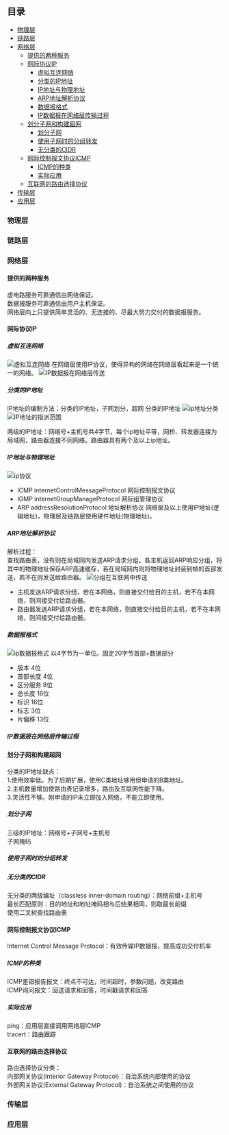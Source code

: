 ## 目录

- [物理层](#物理层)
- [链路层](#链路层)
- [网络层](#网络层)
    - [提供的两种服务](#提供的两种服务)
    - [网际协议IP](#网际协议IP)
        - [虚拟互连网络](#虚拟互连网络)
        - [分类的IP地址](#分类的IP地址)
        - [IP地址与物理地址](#IP地址与物理地址)
        - [ARP地址解析协议](#ARP地址解析协议)
        - [数据报格式](#数据报格式)
        - [IP数据报在网络层传输过程](#IP数据报在网络层传输过程)
    - [划分子网和构建超网](#划分子网和构建超网)
        - [划分子网](#划分子网)
        - [使用子网时的分组转发](#使用子网时的分组转发)
        - [无分类的CIDR](#无分类的CIDR)
    - [网际控制报文协议ICMP](#网际控制报文协议ICMP)
        - [ICMP的种类](#ICMP的种类)
        - [实际应用](#实际应用)
    - [互联网的路由选择协议](#互联网的路由选择协议)
- [传输层](#传输层)
- [应用层](#应用层)


### 物理层

### 链路层

### 网络层

#### 提供的两种服务

虚电路服务可靠通信由网络保证。  
数据报服务可靠通信由用户主机保证。  
网络层向上只提供简单灵活的、无连接的、尽最大努力交付的数据报服务。

#### 网际协议IP

##### 虚拟互连网络

![虚拟互连网络](../picture/network/虚拟互连网络.jpg)
在网络层使用IP协议，使得异构的网络在网络层看起来是一个统一的网络。
![IP数据报在网络层传送](../picture/network/IP数据报在网络层传送.jpg)

##### 分类的IP地址

IP地址的编制方法：分类的IP地址，子网划分，超网
分类的IP地址
![ip地址分类](../picture/network/ip地址分类.jpg) 
![IP地址的指派范围](../picture/network/IP地址的指派范围.png) 

两级的IP地址：网络号+主机号共4字节，每个ip地址平等，网桥、转发器连接为局域网，路由器连接不同网络。路由器具有两个及以上ip地址。

##### IP地址与物理地址

![ip协议](../picture/network/ip协议.gif)
* ICMP internetControlMessageProtocol 网际控制报文协议
* IGMP internetGroupManageProtocol 网际组管理协议
* ARP addressResolutionProtocol 地址解析协议
网络层及以上使用IP地址(逻辑地址)，物理层及链路层使用硬件地址(物理地址)。

##### ARP地址解析协议

解析过程：  
查找路由表，没有则在局域网内发送ARP请求分组，各主机返回ARP响应分组，将其中的物理地址保存ARP高速缓存，若在局域网内则将物理地址封装到帧的首部发送，若不在则发送给路由器。
![分组在互联网中传送](../picture/network/分组在互联网中传送.jpg)
* 主机发送ARP请求分组，若在本网络，则直接交付给目的主机，若不在本网络，则间接交付给路由器。
* 路由器发送ARP请求分组，若在本网络，则直接交付给目的主机，若不在本网络，则间接交付给路由器。

##### 数据报格式

![ip数据报格式](../picture/network/ip数据报格式.jpg)
以4字节为一单位。固定20字节首部+数据部分  
* 版本 4位
* 首部长度 4位
* 区分服务 8位
* 总长度 16位
* 标识 16位
* 标志 3位
* 片偏移 13位

##### IP数据报在网络层传输过程



#### 划分子网和构建超网

分类的IP地址缺点：  
1.使用效率低。为了后期扩展，使用C类地址够用但申请的B类地址。  
2.主机数量增加使路由表记录增多，路由及互联网性能下降。  
3.灵活性不够。刚申请的IP未立即加入网络，不能立即使用。

##### 划分子网

三级的IP地址：网络号+子网号+主机号  
子网掩码

##### 使用子网时的分组转发

##### 无分类的CIDR

无分类的两级编址（classless inner-domain routing）：网络前缀+主机号  
最长匹配原则：目的地址和地址掩码相与后结果相同，则取最长前缀  
使用二叉树查找路由表

#### 网际控制报文协议ICMP

Internet Control Message Protocol：有效传输IP数据报，提高成功交付机率

##### ICMP的种类

ICMP差错报告报文：终点不可达，时间超时，参数问题，改变路由  
ICMP询问报文：回送请求和回答，时间戳请求和回答

##### 实际应用

ping：应用层直接调用网络层ICMP  
tracert：路由跟踪

#### 互联网的路由选择协议

路由选择协议分类：  
内部网关协议(Interior Gateway Protocol)：自治系统内部使用的协议  
外部网关协议(External Gateway Protocol)：自治系统之间使用的协议

### 传输层


### 应用层
